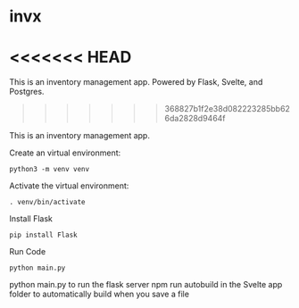 # invx
<<<<<<< HEAD
=======
This is an inventory management app. Powered by Flask, Svelte, and Postgres.
>>>>>>> 368827b1f2e38d082223285bb626da2828d9464f

This is an inventory management app.

Create an virtual environment:

```console
python3 -m venv venv
```

Activate the virtual environment:

```console
. venv/bin/activate
```

Install Flask

```console
pip install Flask
```

Run Code

```console
python main.py
```

python main.py to run the flask server
npm run autobuild in the Svelte app folder to automatically build when you save a file
